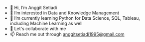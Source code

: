 - 👋 Hi, I’m Anggit Setiadi
- 👀 I’m interested in Data and Knowledge Management
- 🌱 I’m currently learning Python for Data Science, SQL, Tableau, including Machine Learning as well
- 💞️ Let's collaborate with me
- 📫 Reach me out through anggitsetiadi1995@gmail.com

<!---
AgitSetiadi/AgitSetiadi is a ✨ special ✨ repository because its `README.md` (this file) appears on your GitHub profile.
You can click the Preview link to take a look at your changes.
--->
